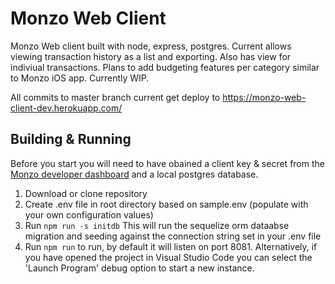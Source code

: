 # Monzo Web Client
Monzo Web client built with node, express, postgres. Current allows viewing transaction history as a list and exporting. Also has view for indiviual transactions. Plans to add budgeting features per category similar to Monzo iOS app. Currently WIP. 

All commits to master branch current get deploy to https://monzo-web-client-dev.herokuapp.com/

## Building & Running

Before you start you will need to have obained a client key & secret from the [Monzo developer dashboard](https://developers.getmondo.co.uk) and a local postgres database. 

1. Download or clone repository
2. Create .env file in root directory based on sample.env (populate with your own configuration values)
3. Run `npm run -s initdb` This will run the sequelize orm dataabse migration and seeding against the connection string set in your .env file 
4. Run `npm run` to run, by default it will listen on port 8081. Alternatively, if you have opened the project in Visual Studio Code you can select the 'Launch Program' debug option to start a new instance. 
